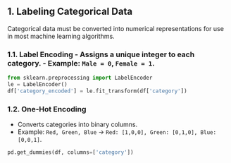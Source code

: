 
## 1. Labeling Categorical Data

Categorical data must be converted into numerical representations for use in most machine learning algorithms.  
### 1.1. Label Encoding - Assigns a unique integer to each category. - Example: `Male = 0`, `Female = 1`.  


```python
from sklearn.preprocessing import LabelEncoder  
le = LabelEncoder()
df['category_encoded'] = le.fit_transform(df['category'])
```


### 1.2. One-Hot Encoding

- Converts categories into binary columns.
- Example: `Red, Green, Blue` → `Red: [1,0,0], Green: [0,1,0], Blue: [0,0,1]`.

```python
pd.get_dummies(df, columns=['category'])
```
